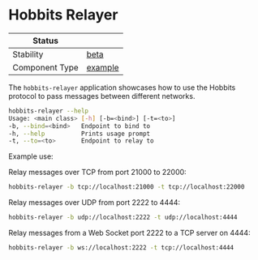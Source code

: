<!---
Licensed to the Apache Software Foundation (ASF) under one or more contributor license agreements. See the NOTICE
file distributed with this work for additional information regarding copyright ownership. The ASF licenses this file
to You under the Apache License, Version 2.0 (the "License"); you may not use this file except in compliance with the
License. You may obtain a copy of the License at
 *
http://www.apache.org/licenses/LICENSE-2.0
 *
Unless required by applicable law or agreed to in writing, software distributed under the License is distributed on
an "AS IS" BASIS, WITHOUT WARRANTIES OR CONDITIONS OF ANY KIND, either express or implied. See the License for the
specific language governing permissions and limitations under the License.
 --->

# Hobbits Relayer


| Status         |           |
|----------------|-----------|
| Stability      | [beta]    |
| Component Type | [example] |

The `hobbits-relayer` application showcases how to use the Hobbits protocol to pass messages between different networks.

```bash
hobbits-relayer --help
Usage: <main class> [-h] [-b=<bind>] [-t=<to>]
-b, --bind=<bind>   Endpoint to bind to
-h, --help          Prints usage prompt
-t, --to=<to>       Endpoint to relay to
```

Example use:

Relay messages over TCP from port 21000 to 22000:
```bash
hobbits-relayer -b tcp://localhost:21000 -t tcp://localhost:22000
```

Relay messages over UDP from port 2222 to 4444:
```bash
hobbits-relayer -b udp://localhost:2222 -t udp://localhost:4444
```

Relay messages from a Web Socket port 2222 to a TCP server on 4444:
```bash
hobbits-relayer -b ws://localhost:2222 -t tcp://localhost:4444
```

[beta]:https://github.com/tmio/tuweni/tree/main/docs/index.md#beta
[example]:https://github.com/tmio/tuweni/tree/main/docs/index.md#example
